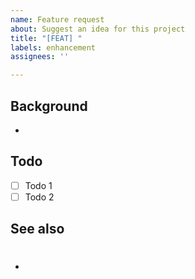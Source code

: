 ```yaml
---
name: Feature request
about: Suggest an idea for this project
title: "[FEAT] "
labels: enhancement
assignees: ''

---
```


## Background
-


## Todo
- [ ] Todo 1
- [ ] Todo 2

## See also
- #
